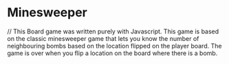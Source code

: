# Minesweeper
// This Board game was written purely with Javascript.
This game is based on the classic minesweeper game that lets you know the number of neighbouring bombs based on the location flipped on the player board. The game is over when you flip a location on the board where there is a bomb.
